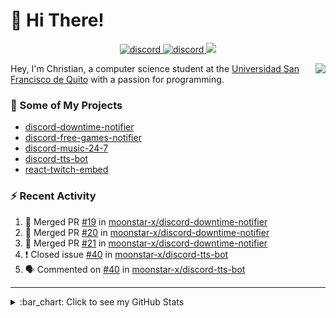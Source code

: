 # :wave: Hi There!

<p align="center">
  <a href="https://discord.gg/mhj3Zsv">
    <img alt="discord" src="https://img.shields.io/discord/730998659008823296.svg?label=&logo=discord&logoColor=ffffff&color=7389D8&labelColor=6A7EC2"/>
  </a>
  <a href="https://twitter.com/moonstar_x99">
    <img alt="discord" src="https://img.shields.io/twitter/follow/moonstar_x99?label=Follow%20Me%21&style=social"/>
  </a>
  <a href="https://badges.pufler.dev">
    <img src="https://badges.pufler.dev/visits/moonstar-x/moonstar-x?style=flat&logo=github">
  </a>
</p>

<img align="right" src="https://media.tenor.com/images/cb8fb20986aac7eef75c8ce6bc3997c0/tenor.gif" />

Hey, I'm Christian, a computer science student at the [Universidad San Francisco de Quito](http://www.usfq.edu.ec/Paginas/Inicio.aspx) with a passion for programming.

### :rocket: Some of My Projects

* [discord-downtime-notifier](https://github.com/moonstar-x/discord-downtime-notifier)
* [discord-free-games-notifier](https://github.com/moonstar-x/discord-free-games-notifier)
* [discord-music-24-7](https://github.com/moonstar-x/discord-music-24-7)
* [discord-tts-bot](https://github.com/moonstar-x/discord-tts-bot)
* [react-twitch-embed](https://github.com/moonstar-x/react-twitch-embed)

### :zap: Recent Activity

<!--START_SECTION:activity-->
1. 🎉 Merged PR [#19](https://github.com/moonstar-x/discord-downtime-notifier/pull/19) in [moonstar-x/discord-downtime-notifier](https://github.com/moonstar-x/discord-downtime-notifier)
2. 🎉 Merged PR [#20](https://github.com/moonstar-x/discord-downtime-notifier/pull/20) in [moonstar-x/discord-downtime-notifier](https://github.com/moonstar-x/discord-downtime-notifier)
3. 🎉 Merged PR [#21](https://github.com/moonstar-x/discord-downtime-notifier/pull/21) in [moonstar-x/discord-downtime-notifier](https://github.com/moonstar-x/discord-downtime-notifier)
4. ❗️ Closed issue [#40](https://github.com/moonstar-x/discord-tts-bot/issues/40) in [moonstar-x/discord-tts-bot](https://github.com/moonstar-x/discord-tts-bot)
5. 🗣 Commented on [#40](https://github.com/moonstar-x/discord-tts-bot/issues/40) in [moonstar-x/discord-tts-bot](https://github.com/moonstar-x/discord-tts-bot)
<!--END_SECTION:activity-->

---

<details>
  <summary>
    :bar_chart: Click to see my GitHub Stats
  </summary>
  <p align="center">
    <br>
    <img alt="GitHub Stats" src="https://github-readme-stats.vercel.app/api?username=moonstar-x&count_private=true&show_icons=true&theme=dracula" />
    <br>
    <img alt="GitHub Top Languages" src="https://github-readme-stats.vercel.app/api/top-langs/?username=moonstar-x&layout=compact&theme=dracula" />
  </p>
</details>
